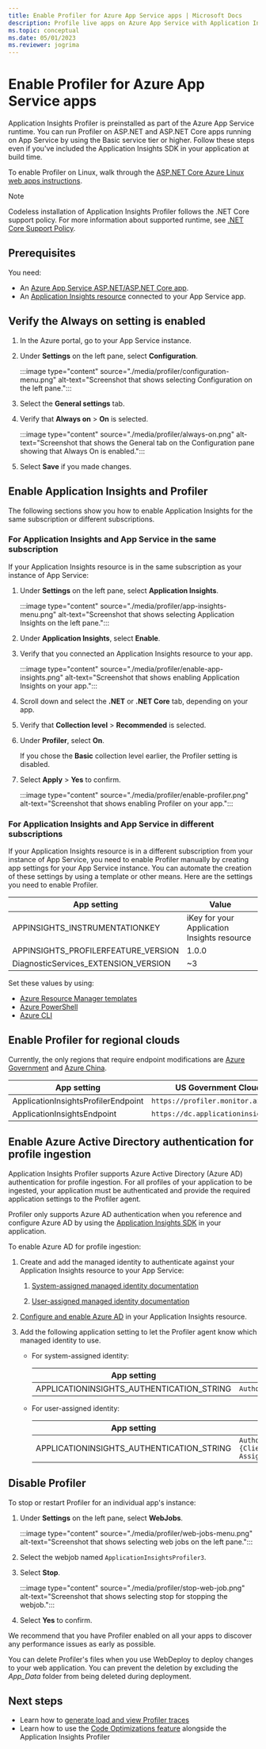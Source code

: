 ```yaml
---
title: Enable Profiler for Azure App Service apps | Microsoft Docs
description: Profile live apps on Azure App Service with Application Insights Profiler.
ms.topic: conceptual
ms.date: 05/01/2023
ms.reviewer: jogrima
---
```


# Enable Profiler for Azure App Service apps

Application Insights Profiler is preinstalled as part of the Azure App Service runtime. You can run Profiler on ASP.NET and ASP.NET Core apps running on App Service by using the Basic service tier or higher. Follow these steps even if you've included the Application Insights SDK in your application at build time.

To enable Profiler on Linux, walk through the [ASP.NET Core Azure Linux web apps instructions](profiler-aspnetcore-linux.md).

> [!NOTE]
> Codeless installation of Application Insights Profiler follows the .NET Core support policy.
> For more information about supported runtime, see [.NET Core Support Policy](https://dotnet.microsoft.com/platform/support/policy/dotnet-core).

## Prerequisites

You need:

- An [Azure App Service ASP.NET/ASP.NET Core app](../../app-service/quickstart-dotnetcore.md).
- An [Application Insights resource](/previous-versions/azure/azure-monitor/app/create-new-resource) connected to your App Service app.

## Verify the Always on setting is enabled

1. In the Azure portal, go to your App Service instance.
1. Under **Settings** on the left pane, select **Configuration**.

   :::image type="content" source="./media/profiler/configuration-menu.png" alt-text="Screenshot that shows selecting Configuration on the left pane.":::

1. Select the **General settings** tab.
1. Verify that **Always on** > **On** is selected.

   :::image type="content" source="./media/profiler/always-on.png" alt-text="Screenshot that shows the General tab on the Configuration pane showing that Always On is enabled.":::

1. Select **Save** if you made changes.

## Enable Application Insights and Profiler

The following sections show you how to enable Application Insights for the same subscription or different subscriptions.

### For Application Insights and App Service in the same subscription

If your Application Insights resource is in the same subscription as your instance of App Service:

1. Under **Settings** on the left pane, select **Application Insights**.

   :::image type="content" source="./media/profiler/app-insights-menu.png" alt-text="Screenshot that shows selecting Application Insights on the left pane.":::

1. Under **Application Insights**, select **Enable**.
1. Verify that you connected an Application Insights resource to your app.

   :::image type="content" source="./media/profiler/enable-app-insights.png" alt-text="Screenshot that shows enabling Application Insights on your app.":::

1. Scroll down and select the **.NET** or **.NET Core** tab, depending on your app.
1. Verify that **Collection level** > **Recommended** is selected.
1. Under **Profiler**, select **On**.

   If you chose the **Basic** collection level earlier, the Profiler setting is disabled.
1. Select **Apply** > **Yes** to confirm.

   :::image type="content" source="./media/profiler/enable-profiler.png" alt-text="Screenshot that shows enabling Profiler on your app.":::

### For Application Insights and App Service in different subscriptions

If your Application Insights resource is in a different subscription from your instance of App Service, you need to enable Profiler manually by creating app settings for your App Service instance. You can automate the creation of these settings by using a template or other means. Here are the settings you need to enable Profiler.

|App setting    | Value    |
|---------------|----------|
|APPINSIGHTS_INSTRUMENTATIONKEY         | iKey for your Application Insights resource    |
|APPINSIGHTS_PROFILERFEATURE_VERSION | 1.0.0 |
|DiagnosticServices_EXTENSION_VERSION | ~3 |

Set these values by using:
- [Azure Resource Manager templates](../app/azure-web-apps-net-core.md#app-service-application-settings-with-azure-resource-manager)
- [Azure PowerShell](/powershell/module/az.websites/set-azwebapp)
- [Azure CLI](/cli/azure/webapp/config/appsettings)

## Enable Profiler for regional clouds

Currently, the only regions that require endpoint modifications are [Azure Government](../../azure-government/compare-azure-government-global-azure.md#application-insights) and [Azure China](/azure/china/resources-developer-guide).

|App setting    | US Government Cloud | China Cloud |   
|---------------|---------------------|-------------|
|ApplicationInsightsProfilerEndpoint         | `https://profiler.monitor.azure.us`    | `https://profiler.monitor.azure.cn` |
|ApplicationInsightsEndpoint | `https://dc.applicationinsights.us` | `https://dc.applicationinsights.azure.cn` |

## Enable Azure Active Directory authentication for profile ingestion

Application Insights Profiler supports Azure Active Directory (Azure AD) authentication for profile ingestion. For all profiles of your application to be ingested, your application must be authenticated and provide the required application settings to the Profiler agent.

Profiler only supports Azure AD authentication when you reference and configure Azure AD by using the [Application Insights SDK](../app/asp-net-core.md#configure-the-application-insights-sdk) in your application.

To enable Azure AD for profile ingestion:

1. Create and add the managed identity to authenticate against your Application Insights resource to your App Service:

   1.  [System-assigned managed identity documentation](../../app-service/overview-managed-identity.md?tabs=portal%2chttp#add-a-system-assigned-identity)

   1.  [User-assigned managed identity documentation](../../app-service/overview-managed-identity.md?tabs=portal%2chttp#add-a-user-assigned-identity)

1. [Configure and enable Azure AD](../app/azure-ad-authentication.md?tabs=net#configure-and-enable-azure-ad-based-authentication) in your Application Insights resource.

1. Add the following application setting to let the Profiler agent know which managed identity to use.

   - For system-assigned identity:

       | App setting    | Value    |
       | -------------- |--------- |
       | APPLICATIONINSIGHTS_AUTHENTICATION_STRING         | `Authorization=AAD`    |

   - For user-assigned identity:

       | App setting   | Value    |
       | ------------- | -------- |
       | APPLICATIONINSIGHTS_AUTHENTICATION_STRING         | `Authorization=AAD;ClientId={Client id of the User-Assigned Identity}`    |

## Disable Profiler

To stop or restart Profiler for an individual app's instance:

1. Under **Settings** on the left pane, select **WebJobs**.

   :::image type="content" source="./media/profiler/web-jobs-menu.png" alt-text="Screenshot that shows selecting web jobs on the left pane.":::

1. Select the webjob  named `ApplicationInsightsProfiler3`.

1. Select **Stop**.

   :::image type="content" source="./media/profiler/stop-web-job.png" alt-text="Screenshot that shows selecting stop for stopping the webjob.":::

1. Select **Yes** to confirm.

We recommend that you have Profiler enabled on all your apps to discover any performance issues as early as possible.

You can delete Profiler's files when you use WebDeploy to deploy changes to your web application. You can prevent the deletion by excluding the *App_Data* folder from being deleted during deployment.

## Next steps
- Learn how to [generate load and view Profiler traces](./profiler-data.md)
- Learn how to use the [Code Optimizations feature](../insights/code-optimizations.md) alongside the Application Insights Profiler
